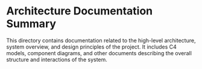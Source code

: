 # Architecture Documentation Summary

This directory contains documentation related to the high-level architecture, system overview, and design principles of the project. It includes C4 models, component diagrams, and other documents describing the overall structure and interactions of the system.